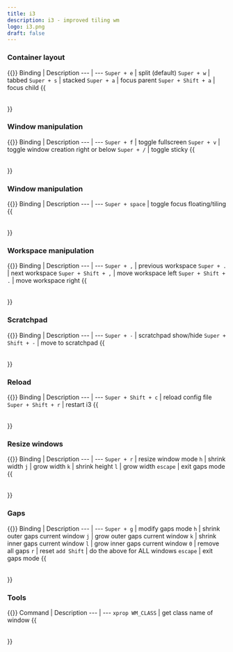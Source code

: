 ```yaml
---
title: i3
description: i3 - improved tiling wm
logo: i3.png
draft: false
---
```

### Container layout
{{<table>}}
Binding | Description
--- | ---
`Super + e` | split (default)
`Super + w` | tabbed
`Super + s` | stacked
`Super + a` | focus parent
`Super + Shift + a` | focus child
{{</table>}}

### Window manipulation
{{<table>}}
Binding | Description
--- | ---
`Super + f` | toggle fullscreen
`Super + v` | toggle window creation right or below
`Super + /` | toggle sticky
{{</table>}}

### Window manipulation
{{<table>}}
Binding | Description
--- | ---
`Super + space` | toggle focus floating/tiling
{{</table>}}

### Workspace manipulation
{{<table>}}
Binding | Description
--- | ---
`Super + ,` | previous workspace
`Super + .` | next workspace
`Super + Shift + ,` | move workspace left
`Super + Shift + .` | move workspace right
{{</table>}}

### Scratchpad
{{<table>}}
Binding | Description
--- | ---
`Super + -` | scratchpad show/hide
`Super + Shift + -` | move to scratchpad
{{</table>}}

### Reload
{{<table>}}
Binding | Description
--- | ---
`Super + Shift + c` | reload config file
`Super + Shift + r` | restart i3
{{</table>}}

### Resize windows
{{<table>}}
Binding | Description
--- | ---
`Super + r` | resize window mode
`h` | shrink width
`j` | grow width
`k` | shrink height
`l` | grow width
`escape` | exit gaps mode
{{</table>}}

### Gaps
{{<table>}}
Binding | Description
--- | ---
`Super + g` | modify gaps mode
`h` | shrink outer gaps current window
`j` | grow outer gaps current window
`k` | shrink inner gaps current window
`l` | grow inner gaps current window
`0` | remove all gaps
`r` | reset
`add Shift` | do the above for ALL windows
`escape` | exit gaps mode
{{</table>}}

### Tools
{{<table>}}
Command | Description
--- | ---
`xprop WM_CLASS` | get class name of window
{{</table>}}
